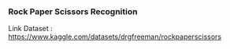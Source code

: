 ### Rock Paper Scissors Recognition

Link Dataset : https://www.kaggle.com/datasets/drgfreeman/rockpaperscissors


